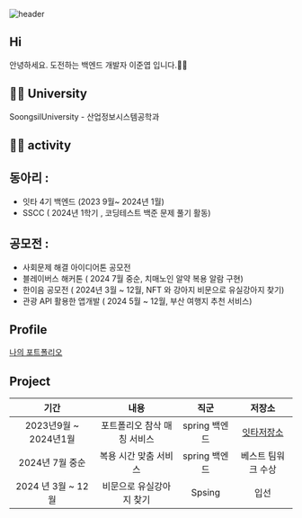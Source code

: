 ![header](https://capsule-render.vercel.app/api?type=waving&color=timeGradient&height=200&section=header&text=junnyeop's%20GitHub%20👋&fontSize=70)

## Hi
안녕하세요. 도전하는 백엔드 개발자 이준엽 입니다.🙇‍♂️ 

## 🧑‍🎓 University

SoongsilUniversity - 산업정보시스템공학과


## 👨‍💻 activity

동아리 :
- 
- 잇타 4기 백엔드 (2023 9월~ 2024년 1월)
- SSCC ( 2024년 1학기 , 코딩테스트 백준 문제 풀기 활동)

공모전 :
-
- 사회문제 해결 아이디어톤 공모전
- 블레이버스 해커톤 ( 2024 7월 중순, 치매노인 알약 복용 알람 구현)
- 한이음 공모전 ( 2024년 3월 ~ 12월, NFT 와 강아지 비문으로 유실강아지 찾기)
- 관광 API 활용한 앱개발 ( 2024 5월 ~ 12월, 부산 여행지 추천 서비스)
  

## Profile

[나의 포트폴리오](https://www.notion.so/Junnyeop-portfolio-eae36a75834f4fe3bc7ecf86d2d4e90d?pvs=4)

## Project

  기간 | 내용 |직군 |저장소|
|    :---:    |     :---:      |    :---:    |    :---:    |
| 2023년9월 ~ 2024년1월   | 포트폴리오 참삭 매칭 서비스 | spring 백엔드   |[잇타저장소](https://github.com/leejunnyeop/How-is-it.git)|
| 2024년 7월 중순         |  복용 시간 맞춤 서비스      | spring 백엔드   | 베스트 팀워크 수상
| 2024 년 3월 ~ 12월       |    비문으로 유실강아지 찾기 | Spsing         |  입선





